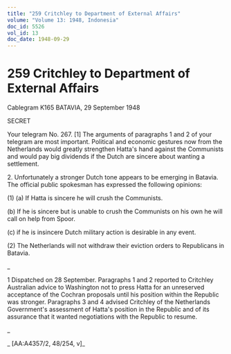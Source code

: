 ```yaml
---
title: "259 Critchley to Department of External Affairs"
volume: "Volume 13: 1948, Indonesia"
doc_id: 5526
vol_id: 13
doc_date: 1948-09-29
---
```


# 259 Critchley to Department of External Affairs

Cablegram K165 BATAVIA, 29 September 1948

SECRET

Your telegram No. 267. [1] The arguments of paragraphs 1 and 2 of your telegram are most important. Political and economic gestures now from the Netherlands would greatly strengthen Hatta's hand against the Communists and would pay big dividends if the Dutch are sincere about wanting a settlement.

2\. Unfortunately a stronger Dutch tone appears to be emerging in Batavia. The official public spokesman has expressed the following opinions:

(1) (a) If Hatta is sincere he will crush the Communists.

(b) If he is sincere but is unable to crush the Communists on his own he will call on help from Spoor.

(c) if he is insincere Dutch military action is desirable in any event.

(2) The Netherlands will not withdraw their eviction orders to Republicans in Batavia.

_

1 Dispatched on 28 September. Paragraphs 1 and 2 reported to Critchley Australian advice to Washington not to press Hatta for an unreserved acceptance of the Cochran proposals until his position within the Republic was stronger. Paragraphs 3 and 4 advised Critchley of the Netherlands Government's assessment of Hatta's position in the Republic and of its assurance that it wanted negotiations with the Republic to resume.

_

_ [AA:A4357/2, 48/254, v]_

